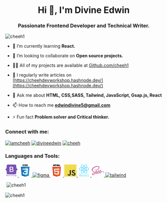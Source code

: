 <h1 align="center">Hi 👋, I'm Divine Edwin</h1>
<h3 align="center">Passionate Frontend Developer and Technical Writer.</h3>

<p align="left"> <img src="https://komarev.com/ghpvc/?username=cheeh1&label=Profile%20views&color=0e75b6&style=flat" alt="cheeh1" /> </p>

- 🌱 I’m currently learning **React.**

- 👯 I’m looking to collaborate on **Open source projects.**

- 👨‍💻 All of my projects are available at [Github.com/cheeh1](Github.com/cheeh1)

- 📝 I regularly write articles on [https://cheehdevworkshop.hashnode.dev/](https://cheehdevworkshop.hashnode.dev/)

- 💬 Ask me about **HTML, CSS,SASS, Tailwind, JavaScript, Gsap.js, React**

- 📫 How to reach me **edwindivine5@gmail.com**

- ⚡ Fun fact **Problem solver and Critical thinker.**

<h3 align="left">Connect with me:</h3>
<p align="left">
<a href="https://twitter.com/iamcheeh" target="blank"><img align="center" src="https://raw.githubusercontent.com/rahuldkjain/github-profile-readme-generator/master/src/images/icons/Social/twitter.svg" alt="iamcheeh" height="30" width="40" /></a>
<a href="https://linkedin.com/in/divineedwin" target="blank"><img align="center" src="https://raw.githubusercontent.com/rahuldkjain/github-profile-readme-generator/master/src/images/icons/Social/linked-in-alt.svg" alt="divineedwin" height="30" width="40" /></a>
<a href="https://hashnode.com/cheeh" target="blank"><img align="center" src="https://raw.githubusercontent.com/rahuldkjain/github-profile-readme-generator/master/src/images/icons/Social/hashnode.svg" alt="cheeh" height="30" width="40" /></a>
</p>

<h3 align="left">Languages and Tools:</h3>
<p align="left"> <a href="https://getbootstrap.com" target="_blank" rel="noreferrer"> <img src="https://raw.githubusercontent.com/devicons/devicon/master/icons/bootstrap/bootstrap-plain-wordmark.svg" alt="bootstrap" width="40" height="40"/> </a> <a href="https://www.w3schools.com/css/" target="_blank" rel="noreferrer"> <img src="https://raw.githubusercontent.com/devicons/devicon/master/icons/css3/css3-original-wordmark.svg" alt="css3" width="40" height="40"/> </a> <a href="https://www.figma.com/" target="_blank" rel="noreferrer"> <img src="https://www.vectorlogo.zone/logos/figma/figma-icon.svg" alt="figma" width="40" height="40"/> </a> <a href="https://www.w3.org/html/" target="_blank" rel="noreferrer"> <img src="https://raw.githubusercontent.com/devicons/devicon/master/icons/html5/html5-original-wordmark.svg" alt="html5" width="40" height="40"/> </a> <a href="https://developer.mozilla.org/en-US/docs/Web/JavaScript" target="_blank" rel="noreferrer"> <img src="https://raw.githubusercontent.com/devicons/devicon/master/icons/javascript/javascript-original.svg" alt="javascript" width="40" height="40"/> </a> <a href="https://reactjs.org/" target="_blank" rel="noreferrer"> <img src="https://raw.githubusercontent.com/devicons/devicon/master/icons/react/react-original-wordmark.svg" alt="react" width="40" height="40"/> </a> <a href="https://sass-lang.com" target="_blank" rel="noreferrer"> <img src="https://raw.githubusercontent.com/devicons/devicon/master/icons/sass/sass-original.svg" alt="sass" width="40" height="40"/> </a> <a href="https://tailwindcss.com/" target="_blank" rel="noreferrer"> <img src="https://www.vectorlogo.zone/logos/tailwindcss/tailwindcss-icon.svg" alt="tailwind" width="40" height="40"/> </a> </p>

<p>&nbsp;<img align="center" src="https://github-readme-stats.vercel.app/api?username=cheeh1&show_icons=true&locale=en" alt="cheeh1" /></p>

<p><img align="center" src="https://github-readme-streak-stats.herokuapp.com/?user=cheeh1&" alt="cheeh1" /></p>
